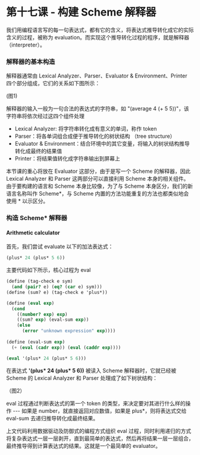 # 第十七课 - 构建 Scheme 解释器

我们用编程语言写的每一句表达式，都有它的含义，将表达式推导转化成它的实际含义的过程，被称为 evaluation。而实现这个推导转化过程的程序，就是解释器（interpreter）。

### 解释器的基本构造

解释器通常由 Lexical Analyzer、Parser、Evaluator & Environment、Printer 四个部分组成，它们的关系如下图所示：

\(图1\)

解释器的输入一般为一句合法的表达式的字符串，如 "\(average 4 \(+ 5 5\)\)"，该字符串将依次经过这四个组件处理

* Lexical Analyzer: 将字符串转化成有意义的单词，称作 token
* Parser：将各单词组合成便于推导转化的树状结构 （tree structure）
* Evaluator & Environment：结合环境中的其它变量，将输入的树状结构推导转化成最终的结果值
* Printer：将结果值转化成字符串输出到屏幕上

本节课的重心将放在 Evaluator 这部分，由于是写一个 Scheme 的解释器，因此 Lexical Analyzer 和 Parser 这两部分可以直接利用 Scheme 本身的相关组件。由于要构建的语言和 Scheme 本身比较像，为了与 Scheme 本身区分，我们的新语言名称叫作 Scheme\*，与 Scheme 内置的方法功能重复的方法也都类似地会使用 \* 以示区分。

### 构造 Scheme\* 解释器

#### Arithmetic calculator

首先，我们尝试 evaluate 以下的加法表达式：

```scheme
(plus* 24 (plus* 5 6))
```

主要代码如下所示，核心过程为 eval

```scheme
(define (tag-check e sym)
  (and (pair? e) (eq? (car e) sym)))
(define (sum? e) (tag-check e 'plus*))

(define (eval exp)
  (cond
    ((number? exp) exp)
    ((sum? exp) (eval-sum exp))
    (else
      (error "unknown expression" exp))))
      
(define (eval-sum exp)
  (+ (eval (cadr exp)) (eval (caddr exp))))

(eval '(plus* 24 (plus* 5 6)))
```

在表达式 **'\(plus\* 24 \(plus\* 5 6\)\)** 被读入 Scheme 解释器时，它就已经被 Scheme 的 Lexical Analyzer 和 Parser 处理成了如下树状结构：

（图2）

eval 过程通过判断表达式的第一个 token 的类型，来决定要对其进行什么样的操作 --- 如果是 number，就直接返回对应数值，如果是 plus\*，则将表达式交给 eval-sum 去递归推导转化成最终结果。

上文代码利用数据驱动及防御式的编程方式组织 eval 过程，同时利用递归的方式将复杂表达式一层一层剥开，直到最简单的表达式，然后再将结果一层一层组合，最终推导得到计算表达式的结果。这就是一个最简单的 evaluator。



